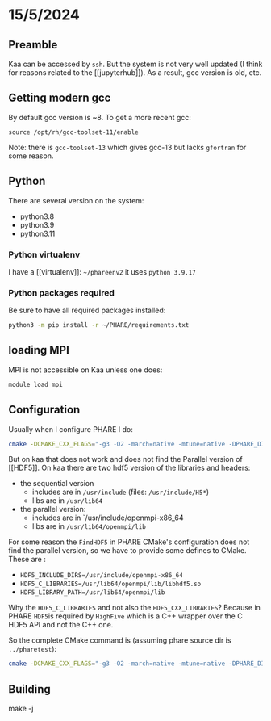 
# 15/5/2024

## Preamble

Kaa can be accessed by `ssh`. But the system is not very well updated (I think for reasons related to the [[jupyterhub]]). As a result, gcc version is old, etc.

## Getting modern gcc

By default gcc version is ~8. To get a more recent gcc:

`source /opt/rh/gcc-toolset-11/enable`

Note: there is `gcc-toolset-13` which gives gcc-13 but lacks `gfortran` for some reason.

## Python

There are several version on the system:

- python3.8
- python3.9
- python3.11

### Python virtualenv

I have a [[virtualenv]]:  `~/phareenv2` it uses `python 3.9.17`

### Python packages required

Be sure to have all required packages installed:

```bash
python3 -m pip install -r ~/PHARE/requirements.txt
```


## loading MPI

MPI is not accessible on Kaa unless one does:

```bash
module load mpi
```


## Configuration


Usually when I configure PHARE I do:

```bash
cmake -DCMAKE_CXX_FLAGS="-g3 -O2 -march=native -mtune=native -DPHARE_DIAG_DOUBLES=1" -DCMAKE_EXPORT_COMPILE_COMMANDS=1 -DwithCaliper=OFF -DtestMPI=OFF -DdevMode=OFF
```

But on kaa that does not work and does not find the Parallel version of [[HDF5]]. On kaa there are two hdf5 version of the libraries and headers:

- the sequential version 
	- includes are in `/usr/include` (files: `/usr/include/H5*`)
	- libs are in `/usr/lib64`
- the parallel version:
	- includes are in `/usr/include/openmpi-x86_64
	- libs are in `/usr/lib64/openmpi/lib`

For some reason the `FindHDF5` in PHARE CMake's configuration does not find the parallel version, so we have to provide some defines to CMake. These are :


- `HDF5_INCLUDE_DIRS=/usr/include/openmpi-x86_64`
- `HDF5_C_LIBRARIES=/usr/lib64/openmpi/lib/libhdf5.so `
- `HDF5_LIBRARY_PATH=/usr/lib64/openmpi/lib`

Why the `HDF5_C_LIBRARIES` and not also the `HDF5_CXX_LIBRARIES`? Because in PHARE `HDF5`is required by `HighFive` which is a C++ wrapper over the C HDF5 API and not the C++ one.


So the complete CMake command is (assuming phare source dir is `../pharetest`): 

```bash
cmake -DCMAKE_CXX_FLAGS="-g3 -O2 -march=native -mtune=native -DPHARE_DIAG_DOUBLES=1" -DCMAKE_EXPORT_COMPILE_COMMANDS=1 -Dphare_configurator=OFF -DwithCaliper=OFF -DtestMPI=OFF -DdevMode=OFF -DHDF5_C_LIBRARIES=/usr/lib64/openmpi/lib/libhdf5.so -DHDF5_INCLUDE_DIRS=/usr/include/openmpi-x86_64 -DHDF5_LIBRARY_PATH=/usr/lib64/openmpi/lib ../pharetest
```


## Building

make -j

